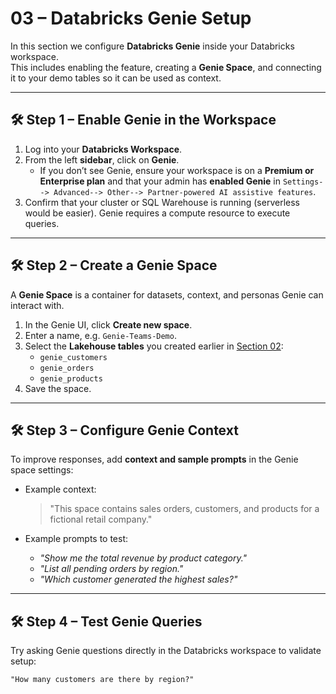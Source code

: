 # 03 – Databricks Genie Setup

In this section we configure **Databricks Genie** inside your Databricks workspace.  
This includes enabling the feature, creating a **Genie Space**, and connecting it to your demo tables so it can be used as context.  

---

## 🛠️ Step 1 – Enable Genie in the Workspace

1. Log into your **Databricks Workspace**.  
2. From the left **sidebar**, click on **Genie**.  
   - If you don’t see Genie, ensure your workspace is on a **Premium or Enterprise plan** and that your admin has **enabled Genie** in `Settings--> Advanced--> Other--> Partner-powered AI assistive features`.  
3. Confirm that your cluster or SQL Warehouse is running (serverless would be easier). Genie requires a compute resource to execute queries.  

---

## 🛠️ Step 2 – Create a Genie Space

A **Genie Space** is a container for datasets, context, and personas Genie can interact with.

1. In the Genie UI, click **Create new space**.  
2. Enter a name, e.g. `Genie-Teams-Demo`.  
3. Select the **Lakehouse tables** you created earlier in [Section 02](./02-databricks-prep.md):  
   - `genie_customers`  
   - `genie_orders`  
   - `genie_products`  
4. Save the space.

---

## 🛠️ Step 3 – Configure Genie Context

To improve responses, add **context and sample prompts** in the Genie space settings:  

- Example context:  
  > "This space contains sales orders, customers, and products for a fictional retail company."  

- Example prompts to test:  
  - *"Show me the total revenue by product category."*  
  - *"List all pending orders by region."*  
  - *"Which customer generated the highest sales?"*  

---

## 🛠️ Step 4 – Test Genie Queries

Try asking Genie questions directly in the Databricks workspace to validate setup:

```text
"How many customers are there by region?"

